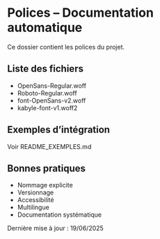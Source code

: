 # Polices – Documentation automatique

Ce dossier contient les polices du projet.

## Liste des fichiers
- OpenSans-Regular.woff
- Roboto-Regular.woff
- font-OpenSans-v2.woff
- kabyle-font-v1.woff2

## Exemples d’intégration
Voir README_EXEMPLES.md

## Bonnes pratiques
- Nommage explicite
- Versionnage
- Accessibilité
- Multilingue
- Documentation systématique

Dernière mise à jour : 19/06/2025
